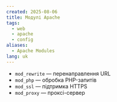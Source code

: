 ```yaml
---
created: 2025-08-06
title: Модулі Apache
tags:
  - web
  - apache
  - config
aliases:
  - Apache Modules
lang: uk
---
```

- `mod_rewrite` — перенаправлення URL
- `mod_php` — обробка PHP-запитів
- `mod_ssl` — підтримка HTTPS
- `mod_proxy` — проксі-сервер